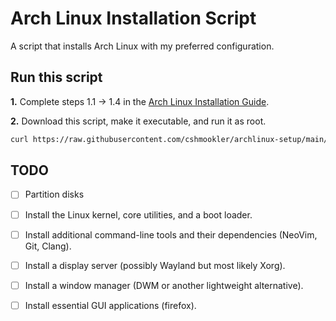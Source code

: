 # **Arch Linux Installation Script**

A script that installs Arch Linux with my preferred configuration.

## **Run this script**

**1.** Complete steps 1.1 -> 1.4 in the [Arch Linux Installation Guide](https://wiki.archlinux.org/title/installation_guide).

**2.** Download this script, make it executable, and run it as root.
```bash
curl https://raw.githubusercontent.com/cshmookler/archlinux-setup/main/setup.sh >setup.sh && chmod +x setup.sh && ./setup.sh
```

## **TODO**

- [ ] Partition disks
- [ ] Install the Linux kernel, core utilities, and a boot loader.
- [ ] Install additional command-line tools and their dependencies (NeoVim, Git, Clang).
- [ ] Install a display server (possibly Wayland but most likely Xorg).
- [ ] Install a window manager (DWM or another lightweight alternative).
- [ ] Install essential GUI applications (firefox).

